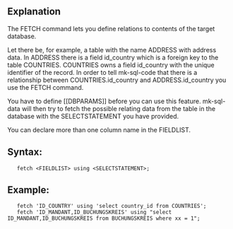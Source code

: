 ## Explanation

The FETCH command lets you define relations to contents of the target database. 

Let there be, for example, a table with the name ADDRESS with address data. In ADDRESS there is a field id_country which is a foreign key to the table COUNTRIES. COUNTRIES owns a field id_country with the unique identifier of the record. In order to tell mk-sql-code that there is a relationship between COUNTRIES.id_country and ADDRESS.id_country you use the FETCH command.

You have to define [[DBPARAMS]] before you can use this feature. mk-sql-data will then try to fetch the possible relating data from the table in the database with the SELECTSTATEMENT you have provided.

You can declare more than one column name in the FIELDLIST.

## Syntax:
```
   fetch <FIELDLIST> using <SELECTSTATEMENT>;
```

## Example:

```
   fetch 'ID_COUNTRY' using 'select country_id from COUNTRIES';
   fetch 'ID_MANDANT,ID_BUCHUNGSKREIS' using "select ID_MANDANT,ID_BUCHUNGSKREIS from BUCHUNGSKREIS where xx = 1";
```

